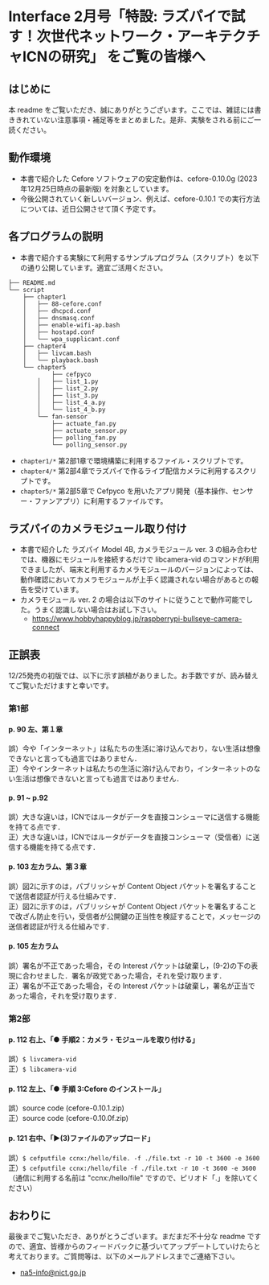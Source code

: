 # Interface 2月号「特設: ラズパイで試す！次世代ネットワーク・アーキテクチャICNの研究」 をご覧の皆様へ

## はじめに
本 readme をご覧いただき、誠にありがとうございます。ここでは、雑誌には書ききれていない注意事項・補足等をまとめました。是非、実験をされる前にご一読ください。

## 動作環境
- 本書で紹介した Cefore ソフトウェアの安定動作は、cefore-0.10.0g (2023年12月25日時点の最新版) を対象としています。
- 今後公開されていく新しいバージョン、例えば、cefore-0.10.1 での実行方法については、近日公開させて頂く予定です。
<!-- では、OpenSSL などのライブラリ周りの改修が入っておりますので、追加手順が必要になります。このバージョンのソースコードで実行される方は後述の "cefore-0.10.1 での動作" をご覧ください。 -->

## 各プログラムの説明
- 本書で紹介する実験にて利用するサンプルプログラム（スクリプト）を以下の通り公開しています。適宜ご活用ください。
```console
├── README.md
└── script
    ├── chapter1
    │   ├── 88-cefore.conf
    │   ├── dhcpcd.conf
    │   ├── dnsmasq.conf
    │   ├── enable-wifi-ap.bash
    │   ├── hostapd.conf
    │   └── wpa_supplicant.conf
    ├── chapter4
    │   ├── livcam.bash
    │   └── playback.bash
    └── chapter5
            ├── cefpyco
        │   ├── list_1.py
        │   ├── list_2.py
        │   ├── list_3.py
        │   ├── list_4_a.py
        │   └── list_4_b.py
        └── fan-sensor
            ├── actuate_fan.py
            ├── actuate_sensor.py
            ├── polling_fan.py
            └── polling_sensor.py
```
- `chapter1/*` 第2部1章で環境構築に利用するファイル・スクリプトです。
- `chapter4/*` 第2部4章でラズパイで作るライブ配信カメラに利用するスクリプトです。
- `chapter5/*` 第2部5章で Cefpyco を用いたアプリ開発（基本操作、センサー・ファンアプリ）に利用するファイルです。

<!-- ## cefore-0.10.1 のインストール
先述の通り、cefore-0.10.1 は OpenSSL 3.x を前提としているため OpenSSL 1.x 対応の cefore-0.10.0f とは OpenSSL のインストール方法が異なります。以下の手順で OpenSSL をインストールした後、Cefore のインストール時に当該ライブラリをご指定ください。
### ラズパイの OpenSSL 3.x 設定
-  -->

## ラズパイのカメラモジュール取り付け
- 本書で紹介した ラズパイ Model 4B, カメラモジュール ver. 3 の組み合わせでは、機器にモジュールを接続するだけで libcamera-vid のコマンドが利用できましたが、端末と利用するカメラモジュールのバージョンによっては、動作確認においてカメラモジュールが上手く認識されない場合があるとの報告を受けています。
- カメラモジュール ver. 2 の場合は以下のサイトに従うことで動作可能でした。うまく認識しない場合はお試し下さい。
  - https://www.hobbyhappyblog.jp/raspberrypi-bullseye-camera-connect

## 正誤表
12/25発売の初版では、以下に示す誤植がありました。お手数ですが、読み替えてご覧いただけますと幸いです。

### 第1部
#### p. 90 左、第１章
誤）今や「インターネット」は私たちの生活に溶け込んでおり，ない生活は想像できないと言っても過言ではありません．  
正）今やインターネットは私たちの生活に溶け込んでおり，インターネットのない生活は想像できないと言っても過言ではありません．

#### p. 91 ~ p.92 
誤）大きな違いは，ICNではルータがデータを直接コンシューマに送信する機能を持てる点です．  
正）大きな違いは，ICNではルータがデータを直接コンシューマ（受信者）に送信する機能を持てる点です．

#### p. 103 左カラム、第３章
誤）図2に示すのは，パブリッシャが Content Object パケットを署名することで送信者認証が行える仕組みです．  
正）図2に示すのは，パブリッシャが Content Object パケットを署名することで改ざん防止を行い，受信者が公開鍵の正当性を検証することで，メッセージの送信者認証が行える仕組みです．  

#### p. 105 左カラム
誤）署名が不正であった場合，その Interest パケットは破棄し，(9-2)の下の表現に合わせました．署名が政党であった場合，それを受け取ります．  
正）署名が不正であった場合，その Interest パケットは破棄し，署名が正当であった場合，それを受け取ります．  

### 第2部
#### p. 112 右上、「● 手順2：カメラ・モジュールを取り付ける」
誤）`$ livcamera-vid`  
正）`$ libcamera-vid`   

#### p. 112 左上、「● 手順 3:Cefore のインストール」
誤）source code (cefore-0.10.1.zip)  
正）source code (cefore-0.10.0f.zip)  

#### p. 121 右中、「▶(3)ファイルのアップロード」
誤）`$ cefputfile ccnx:/hello/file. -f ./file.txt -r 10 -t 3600 -e 3600`  
正）`$ cefputfile ccnx:/hello/file -f ./file.txt -r 10 -t 3600 -e 3600`  
（通信に利用する名前は "ccnx:/hello/file" ですので、ピリオド「.」を除いてください）


## おわりに
最後までご覧いただき、ありがとうございます。まだまだ不十分な readme ですので、適宜、皆様からのフィードバックに基づいてアップデートしていけたらと考えております。ご質問等は、以下のメールアドレスまでご連絡下さい。
- na5-info@nict.go.jp